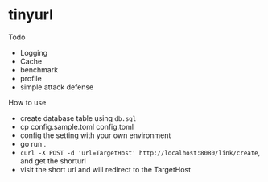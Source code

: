 # tinyurl

Todo

- Logging
- Cache
- benchmark
- profile
- simple attack defense

How to use

- create database table using `db.sql`
- cp config.sample.toml config.toml
- config the setting with your own environment
- go run .
- `curl -X POST -d 'url=TargetHost' http://localhost:8080/link/create`, and get the shorturl
- visit the short url and will redirect to the TargetHost
